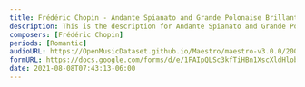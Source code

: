 ```yaml
---
title: Frédéric Chopin - Andante Spianato and Grande Polonaise Brillante Op. 22 (4)
description: This is the description for Andante Spianato and Grande Polonaise Brillante Op. 22 by Frédéric Chopin
composers: [Frédéric Chopin]
periods: [Romantic]
audioURL: https://OpenMusicDataset.github.io/Maestro/maestro-v3.0.0/2009/MIDI-Unprocessed_21_R1_2009_01-03_ORIG_MID--AUDIO_21_R1_2009_21_R1_2009_03_WAV.midi
formURL: https://docs.google.com/forms/d/e/1FAIpQLSc3kfTiHBn1XscXldHlobq8Z_jn5R0UijK_m1cAARcGkH0qkg/viewform
date: 2021-08-08T07:43:13-06:00
---
```

